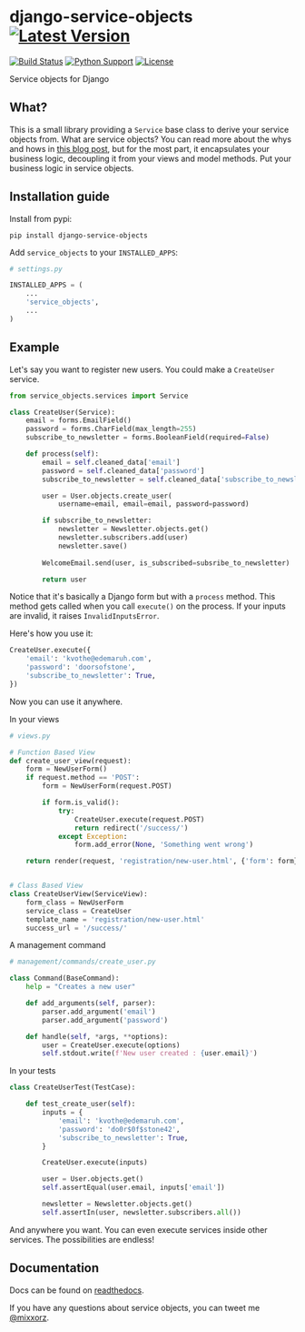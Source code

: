# django-service-objects [![Latest Version][latest-version-image]][latest-version-link]
[![Build Status][build-status-image]][build-status-link] [![Python Support][python-support-image]][python-support-link] [![License][license-image]][license-link]

Service objects for Django

## What?

This is a small library providing a `Service` base class to derive your service objects from. What are service objects? You can read more about the whys and hows in [this blog post](http://mitchel.me/2017/django-service-objects/), but for the most part, it encapsulates your business logic, decoupling it from your views and model methods. Put your business logic in service objects.

## Installation guide

Install from pypi:

`pip install django-service-objects`

Add `service_objects` to your `INSTALLED_APPS`:

```python
# settings.py

INSTALLED_APPS = (
    ...
    'service_objects',
    ...
)
```

## Example

Let's say you want to register new users. You could make a `CreateUser` service.

```python
from service_objects.services import Service

class CreateUser(Service):
    email = forms.EmailField()
    password = forms.CharField(max_length=255)
    subscribe_to_newsletter = forms.BooleanField(required=False)

    def process(self):
        email = self.cleaned_data['email']
        password = self.cleaned_data['password']
        subscribe_to_newsletter = self.cleaned_data['subscribe_to_newsletter']

        user = User.objects.create_user(
            username=email, email=email, password=password)

        if subscribe_to_newsletter:
            newsletter = Newsletter.objects.get()
            newsletter.subscribers.add(user)
            newsletter.save()
            
        WelcomeEmail.send(user, is_subscribed=subsribe_to_newsletter)

        return user
```

Notice that it's basically a Django form but with a `process` method. This method gets called when you call `execute()` on the process. If your inputs are invalid, it raises `InvalidInputsError`.

Here's how you use it:

```python
CreateUser.execute({
    'email': 'kvothe@edemaruh.com',
    'password': 'doorsofstone',
    'subscribe_to_newsletter': True,
})
```

Now you can use it anywhere.

In your views

```python
# views.py

# Function Based View
def create_user_view(request):
    form = NewUserForm()
    if request.method == 'POST':
        form = NewUserForm(request.POST)

        if form.is_valid():
            try:
                CreateUser.execute(request.POST)
                return redirect('/success/')
            except Exception:
                form.add_error(None, 'Something went wrong')

    return render(request, 'registration/new-user.html', {'form': form})


# Class Based View
class CreateUserView(ServiceView):
    form_class = NewUserForm
    service_class = CreateUser
    template_name = 'registration/new-user.html'
    success_url = '/success/'

```

A management command

```python
# management/commands/create_user.py

class Command(BaseCommand):
    help = "Creates a new user"

    def add_arguments(self, parser):
        parser.add_argument('email')
        parser.add_argument('password')

    def handle(self, *args, **options):
        user = CreateUser.execute(options)
        self.stdout.write(f'New user created : {user.email}')

```

In your tests

```python
class CreateUserTest(TestCase):

    def test_create_user(self):
        inputs = {
            'email': 'kvothe@edemaruh.com',
            'password': 'do0r$0f$stone42',
            'subscribe_to_newsletter': True,
        }

        CreateUser.execute(inputs)

        user = User.objects.get()
        self.assertEqual(user.email, inputs['email'])

        newsletter = Newsletter.objects.get()
        self.assertIn(user, newsletter.subscribers.all())
```

And anywhere you want. You can even execute services inside other services. The possibilities are endless!

## Documentation

Docs can be found on [readthedocs](http://django-service-objects.readthedocs.io/en/stable/).

If you have any questions about service objects, you can tweet me [@mixxorz](https://twitter.com/mixxorz).

[latest-version-image]: https://img.shields.io/pypi/v/django-service-objects.svg
[latest-version-link]: https://pypi.org/project/django-service-objects/
[build-status-image]: https://img.shields.io/travis/mixxorz/django-service-objects/master.svg
[build-status-link]: https://travis-ci.org/mixxorz/django-service-objects
[python-support-image]: https://img.shields.io/pypi/pyversions/django-service-objects.svg
[python-support-link]: https://pypi.org/project/django-service-objects/
[license-image]: https://img.shields.io/pypi/l/django-service-objects.svg
[license-link]: https://github.com/mixxorz/django-service-objects/blob/master/LICENSE
